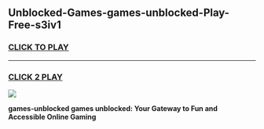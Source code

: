 
## Unblocked-Games-games-unblocked-Play-Free-s3iv1
<h3>
<a href="https://premium76.site?title=games-unblocked&ref=09A">CLICK TO PLAY</a></h3>
<hr>

<h3>
<a href="https://premium76.site?title=games-unblocked&ref=09A">CLICK 2 PLAY</a>
  
</h3>

<a href="https://premium76.site?title=games-unblocked&ref=09A"><img src="https://clearcache.store/games.png"></a>


**games-unblocked games unblocked: Your Gateway to Fun and Accessible Online Gaming**
